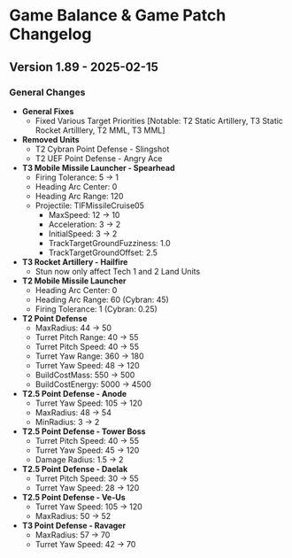 # Game Balance & Game Patch Changelog

## Version 1.89 - 2025-02-15
### General Changes
- **General Fixes**
    - Fixed Various Target Priorities [Notable: T2 Static Artillery, T3 Static Rocket Artilllery, T2 MML, T3 MML]
- **Removed Units**
    - T2 Cybran Point Defense - Slingshot
    - T2 UEF Point Defense - Angry Ace
- **T3 Mobile Missile Launcher - Spearhead**
    - Firing Tolerance: 5 -> 1
    - Heading Arc Center: 0
    - Heading Arc Range: 120
    - Projectile: TIFMissileCruise05
      - MaxSpeed: 12 -> 10
      - Acceleration: 3 -> 2
      - InitialSpeed: 3 -> 2
      - TrackTargetGroundFuzziness: 1.0
      - TrackTargetGroundOffset: 2.5
- **T3 Rocket Artillery - Hailfire**
    - Stun now only affect Tech 1 and 2 Land Units
- **T2 Mobile Missile Launcher**
    - Heading Arc Center: 0
    - Heading Arc Range: 60 (Cybran: 45)
    - Firing Tolerance: 1 (Cybran: 0.25)
- **T2 Point Defense**
    - MaxRadius: 44 -> 50
    - Turret Pitch Range: 40 -> 55
    - Turret Pitch Speed: 40 -> 55
    - Turret Yaw Range: 360 -> 180
    - Turret Yaw Speed: 48 -> 120
    - BuildCostMass: 550 -> 500
    - BuildCostEnergy: 5000 -> 4500
- **T2.5 Point Defense - Anode**
    - Turret Yaw Speed: 105 -> 120
    - MaxRadius: 48 -> 54
    - MinRadius: 3 -> 2
- **T2.5 Point Defense - Tower Boss**
    - Turret Pitch Speed: 40 -> 55
    - Turret Yaw Speed: 45 -> 120
    - Damage Radius: 1.5 -> 2
- **T2.5 Point Defense - Daelak**
    - Turret Pitch Speed: 30 -> 55
    - Turret Yaw Speed: 28 -> 120
- **T2.5 Point Defense - Ve-Us**
    - Turret Yaw Speed: 105 -> 120
    - MaxRadius: 50 -> 52
- **T3 Point Defense - Ravager**
    - MaxRadius: 57 -> 70
    - Turret Yaw Speed: 42 -> 70
